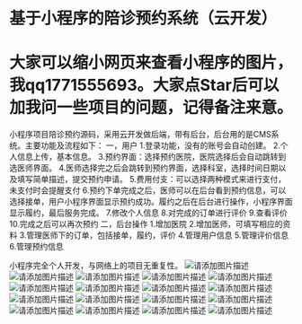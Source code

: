 # 基于小程序的陪诊预约系统（云开发）
# 大家可以缩小网页来查看小程序的图片，我qq1771555693。大家点Star后可以加我问一些项目的问题，记得备注来意。
小程序项目陪诊预约源码，采用云开发做后端，带有后台，后台用的是CMS系统。主要功能及流程如下：
一，用户
1.登录功能，没有的账号会自动创建。
2.个人信息上传，基本信息。
3.预约界面：选择预约医院，医院选择后会自动跳转到选医师界面。
4.医师选择完之后会跳转到预约界面，选择科室，选择时间日期以及填写简单描述，提交预约申请。
5.费用付支：可以选择两种模式来进行支付，未支付时会提醒支付
6.预约下单完成之后，医师可以在后台看到预约信息，可以选择接单，用户小程序界面显示预约成功。履约之后在后台进行操作，小程序界面显示履约，最后服务完成。
7.修改个人信息
8.对完成的订单进行评价
9.查看评价
10.完成之后可以再次预约
二，后台操作
1.增加医院
2.增加医师，可填写相应的资料
3.管理医师下的订单，包括接单，履约，评价
4.管理用户信息
5.管理评价信息
6.管理预约信息

小程序完全个人开发，与网络上的项目无重复性。
![请添加图片描述](https://img-blog.csdnimg.cn/837e134e42634be5817bed5f0ca04aa2.png)
![请添加图片描述](https://img-blog.csdnimg.cn/3fdaa99e41cd4ee98dc7e198b8ba2497.png)
![请添加图片描述](https://img-blog.csdnimg.cn/806aa9f9bc194bad964edf7e33972837.png)
![请添加图片描述](https://img-blog.csdnimg.cn/225d5dbd5d1742548f8855a64664619e.png)
![请添加图片描述](https://img-blog.csdnimg.cn/97036f1dba294374b9edf540c095fa59.png)
![请添加图片描述](https://img-blog.csdnimg.cn/fa0d7b09ba574b32b5fb2a1c26aaa04d.png)
![请添加图片描述](https://img-blog.csdnimg.cn/290a172adc8444f7ae76f43b7e5bd897.png)
![请添加图片描述](https://img-blog.csdnimg.cn/bd1c592814ac47d983fdecc6d83309d3.png)
![请添加图片描述](https://img-blog.csdnimg.cn/b41bcfbc284841f4b159742589d96665.png)
![请添加图片描述](https://img-blog.csdnimg.cn/60c6ee4f8ba047cdab4583d38663c9a2.png)
![请添加图片描述](https://img-blog.csdnimg.cn/f0483bd861d441f3bbe1872d4aaf8aba.png)
![请添加图片描述](https://img-blog.csdnimg.cn/d4709f724e2142be839ce8bb1f7bf175.png)
![请添加图片描述](https://img-blog.csdnimg.cn/e17364b2b35b459b8f44cfd6f2c0ff41.png)
![请添加图片描述](https://img-blog.csdnimg.cn/bacf483deb1b437ba1f1824a53bbe3fd.png)
![请添加图片描述](https://img-blog.csdnimg.cn/388e66076ae945f1b860c9d7246600dc.png)
![请添加图片描述](https://img-blog.csdnimg.cn/1ca5d568b88a4e72949299d3552093e0.png)
![请添加图片描述](https://img-blog.csdnimg.cn/9a87d5c629e44714a2db25c126a437db.png)
